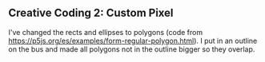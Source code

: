 ## Creative Coding 2: Custom Pixel
I've changed the rects and ellipses to polygons (code from https://p5js.org/es/examples/form-regular-polygon.html). I put in an outline on the bus and made all polygons not in the outline bigger so they overlap.